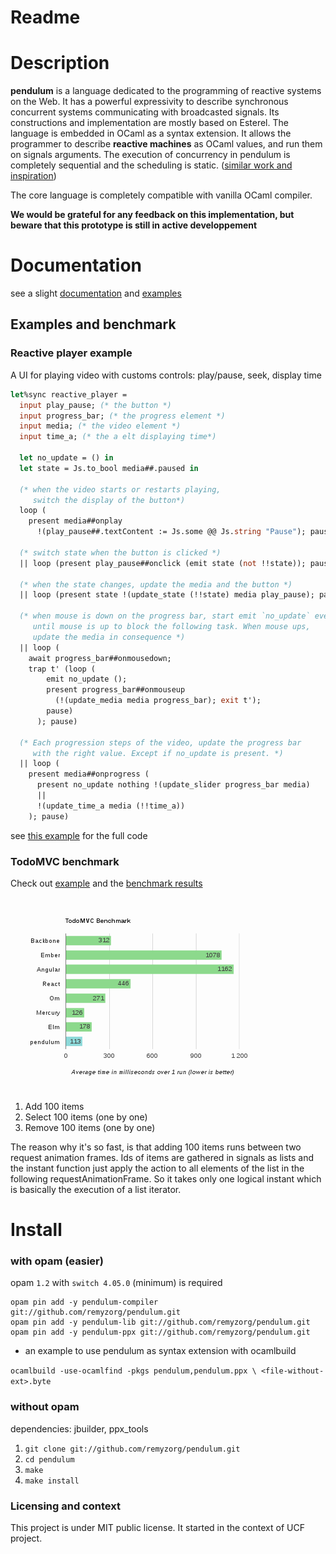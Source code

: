 

# Readme

# Description

**pendulum** is a language dedicated to the programming of reactive systems on the
 Web. It has a powerful expressivity to describe synchronous concurrent systems
 communicating with broadcasted signals. Its constructions and implementation
 are mostly based on Esterel. The language is embedded in OCaml as a syntax
 extension. It allows the programmer to describe **reactive machines** as OCaml
 values, and run them on signals arguments. The execution of concurrency in pendulum is
 completely sequential and the scheduling is static.
 ([similar work and inspiration](https://github.com/remyzorg/pendulum/wiki/Similar-works-and-inspiration))

The core language is completely compatible with vanilla OCaml compiler.

**We would be grateful for any feedback on this implementation,
but beware that this prototype is still in active developpement**

# Documentation

see a slight [documentation](https://www.github.com/remyzorg/pendulum/wiki) and [examples](examples/)



## Examples and benchmark

### Reactive player example

A UI for playing video with customs controls: play/pause, seek, display time

```ocaml
let%sync reactive_player =
  input play_pause; (* the button *)
  input progress_bar; (* the progress element *)
  input media; (* the video element *)
  input time_a; (* the a elt displaying time*)

  let no_update = () in
  let state = Js.to_bool media##.paused in

  (* when the video starts or restarts playing,
     switch the display of the button*)
  loop (
    present media##onplay
      !(play_pause##.textContent := Js.some @@ Js.string "Pause"); pause)

  (* switch state when the button is clicked *)
  || loop (present play_pause##onclick (emit state (not !!state)); pause)

  (* when the state changes, update the media and the button *)
  || loop (present state !(update_state (!!state) media play_pause); pause)

  (* when mouse is down on the progress bar, start emit `no_update` every instants
     until mouse is up to block the following task. When mouse ups,
     update the media in consequence *)
  || loop (
    await progress_bar##onmousedown;
    trap t' (loop (
        emit no_update ();
        present progress_bar##onmouseup
          (!(update_media media progress_bar); exit t');
        pause)
      ); pause)

  (* Each progression steps of the video, update the progress bar
     with the right value. Except if no_update is present. *)
  || loop (
    present media##onprogress (
      present no_update nothing !(update_slider progress_bar media)
      ||
      !(update_time_a media (!!time_a))
    ); pause)
```
see [this example](examples/player) for the full code

### TodoMVC benchmark

Check out [example](examples/todomvc) and the 
[benchmark results](https://github.com/remyzorg/todomvc-perf-comparison)

![Sample of pendulum execution in Chrome, Fedora 19](examples/todomvc/sample.png)

1. Add 100 items
2. Select 100 items (one by one)
3. Remove 100 items (one by one)

The reason why it's so fast, is that adding 100 items runs between two request
animation frames. Ids of items are gathered in signals as lists and 
the instant function just apply the action to all elements of the list
in the following requestAnimationFrame. So it takes only one logical instant
which is basically the execution of a list iterator.

# Install

### with opam (easier)

opam `1.2` with `switch 4.05.0` (minimum) is required

```
opam pin add -y pendulum-compiler git://github.com/remyzorg/pendulum.git
opam pin add -y pendulum-lib git://github.com/remyzorg/pendulum.git
opam pin add -y pendulum-ppx git://github.com/remyzorg/pendulum.git
```

* an example to use pendulum as syntax extension with ocamlbuild

`ocamlbuild -use-ocamlfind -pkgs pendulum,pendulum.ppx \ <file-without-ext>.byte`

### without opam

dependencies: jbuilder, ppx_tools

1. `git clone git://github.com/remyzorg/pendulum.git`
2. `cd pendulum`
4. `make`
5. `make install `


### Licensing and context

This project is under MIT public license. It started in the context of UCF project.

